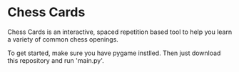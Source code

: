 # Chess Cards

Chess Cards is an interactive, spaced repetition based tool to help you learn a variety of common chess openings.

To get started, make sure you have pygame instlled. Then just download this repository and run 'main.py'.
